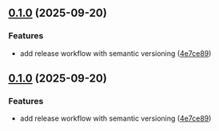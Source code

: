 ## [0.1.0](https://github.com/vutlhari/zenpai/compare/v0.0.1...v0.1.0) (2025-09-20)

### Features

* add release workflow with semantic versioning ([4e7ce89](https://github.com/vutlhari/zenpai/commit/4e7ce891ce5228cea6bc113d6f5901e44f346812))

## [0.1.0](https://github.com/vutlhari/zenpai/compare/v0.0.1...v0.1.0) (2025-09-20)

### Features

* add release workflow with semantic versioning ([4e7ce89](https://github.com/vutlhari/zenpai/commit/4e7ce891ce5228cea6bc113d6f5901e44f346812))
